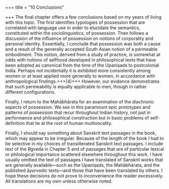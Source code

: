 +++
title = "10 Conclusions"

+++
The final chapter offers a few conclusions based on my years of living with this topic. The first identifies typologies of possession that are correlated with language use in order to elucidate the semantics, constituted within the sociolinguistics, of possession. Then follows a discussion of the influence of possession on notions of corporality and personal identity. Essentially, I conclude that possession was both a cause and a result of the generally accepted South Asian notion of a permeable embodiment. This notion, derived from a study of practice, is somewhat at odds with notions of selfhood developed in philosophical texts that have been adopted as canonical from the time of the Upaniṣads to postcolonial India. Perhaps not incidentally it is exhibited more consistently among women or at least applied more generally to women, in accordance with anthropological findings.+++(4)+++ However, our evidence demonstrates that such permeability is equally applicable to men, though in rather different configurations. 

Finally, I return to the Mahābhārata for an examination of the diachronic aspects of possession. We see in this paramount epic prototypes and patterns of possession that recur throughout Indian history, not just in performance and philosophical construction but in basic problems of self-definition that lie at the root of human multivocality.

Finally, I should say something about Sanskrit text passages in the book, which may appear to be irregular. Because of the length of the book I had to be selective in my choices of transliterated Sanskrit text passages. I include text of the Ṛgveda in Chapter 5 and of passages that are of particular lexical or philological importance scattered elsewhere throughout this work. I have usually omitted the text of passages I have translated of Sanskrit works that are generally available—such as the Upaniṣads, the Mahābhārata, and the published āyurvedic texts—and those that have been translated by others. I hope these decisions do not prove to inconvenience the reader excessively. All translations are my own unless otherwise noted.